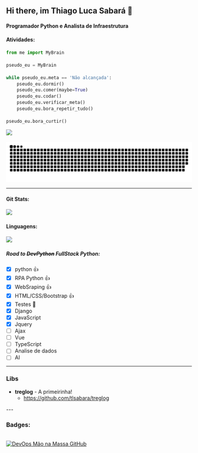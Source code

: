 ## Hi there, im Thiago Luca Sabará 👋
#### Programador Python e Analista de Infraestrutura 
#### Atividades:
```python
from me import MyBrain

pseudo_eu = MyBrain

while pseudo_eu.meta == 'Não alcançada':
    pseudo_eu.dormir()
    pseudo_eu.comer(maybe=True)
    pseudo_eu.codar()
    pseudo_eu.verificar_meta()
    pseudo_eu.bora_repetir_tudo()

pseudo_eu.bora_curtir()
```
<div>
<a href="https://www.linkedin.com/in/tlsabara/" target="_blank"><img src="https://img.shields.io/badge/-LinkedIn-%230077B5?style=for-the-badge&logo=linkedin&logoColor=white" target="_blank"></a> 
  
 ![Snake animation](https://github.com/tlsabara/tlsabara/blob/output/github-contribution-grid-snake.svg)
  
</div>

---

#### Git Stats:
<div align="left">
  <a href="https://www.linkedin.com/in/tlsabara/">
  <img height="170em" src="https://github-readme-stats.vercel.app/api?username=tlsabara&show_icons=true&theme=slateorange&include_all_commits=true&count_private=true"/> 
  </a>
</div>

#### Linguagens:
<div align="left">
  <a href="https://www.linkedin.com/in/tlsabara/">
  <img height="250em" src="https://github-readme-stats.vercel.app/api/top-langs/?username=tlsabara&langs_count=5&theme=slateorange"/>
  </a>
</div>

##### Road to ~~DevPython~~ FullStack Python: 
- [x] python :+1:
- [x] RPA Python :+1:
- [x] WebSraping :+1:
- [x] HTML/CSS/Bootstrap :+1:
- [x] Testes 🎯
- [x] Django
- [x] JavaScript
- [x] Jquery
- [ ] Ajax
- [ ] Vue
- [ ] TypeScript
- [ ] Analise de dados
- [ ] AI

---

### Libs

<div>

  
* **treglog** - A primeirinha!
  * https://github.com/tlsabara/treglog
  
</div>
---

### Badges:

<div>
    <br>
    <a href="https://creds.arruda.io/events/devops_mao_na_massa_github/e3715232-c3c6-4c76-ad49-525bb048b92f">
        <img  height="100em" src="https://creds.arruda.io/events/devops_mao_na_massa_github/badge.png" alt="DevOps Mão na Massa GitHub" title="DevOps Mão na Massa GitHub" />
    </a>
</div>

